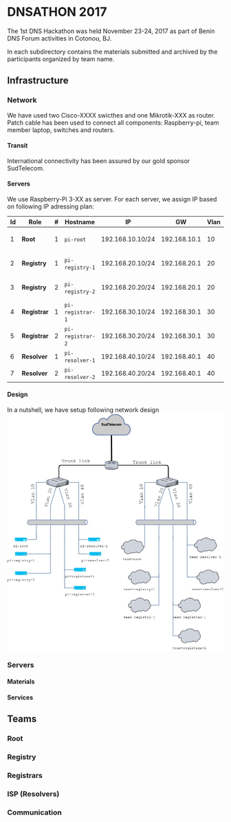 # DNSATHON 2017 #

The 1st DNS Hackathon was held November 23-24, 2017 as part of Benin DNS Forum activities in Cotonou, BJ. 

In each subdirectory contains the materials submitted and archived by the participants organized by team name.

## Infrastructure ##

### Network ###
We have used two Cisco-XXXX swicthes and one Mikrotik-XXX as router. Patch cable has been used to connect all components: Raspberry-pi, team member laptop, switches and routers. 

#### Transit ####
International connectivity has been assured by our gold sponsor SudTelecom.

#### Servers #####
We use Raspberry-Pi 3-XX as server. For each server, we assign IP based on following IP adressing plan:


| Id | Role | # | Hostname | IP | GW | Vlan | Resolvers |
| ----- | --- | ----- | --- | ---- | --- | -- | --- |
| 1 | **Root** | 1 | `pi-root` | 192.168.10.10/24 | 192.168.10.1 | 10 | 192.168.40.10 & 192.168.40.20 |
| 2 | **Registry** | 1 | `pi-registry-1` | 192.168.20.10/24 | 192.168.20.1 | 20 | 192.168.40.10 & 192.168.40.20 |
| 3 | **Registry** | 2 | `pi-registry-2` | 192.168.20.20/24 | 192.168.20.1 | 20 | 192.168.40.10 & 192.168.40.20 |
| 4 | **Registrar** | 1 | `pi-registrar-1` | 192.168.30.10/24 | 192.168.30.1 | 30 | 192.168.40.10 & 192.168.40.20 |
| 5 | **Registrar** | 2 | `pi-registrar-2` | 192.168.30.20/24 | 192.168.30.1 | 30 | 192.168.40.10 & 192.168.40.20 |
| 6 | **Resolver** | 1 | `pi-resolver-1` | 192.168.40.10/24 | 192.168.40.1 | 40 | 127.0.0.1 |
| 7 | **Resolver** | 2 | `pi-resolver-2` | 192.168.40.20/24 | 192.168.40.1 | 40 | 127.0.0.1 |


#### Design ####
In a nutshell, we have setup following network design
![Infrastructure Overview](https://raw.githubusercontent.com/AlfredArouna/DNSathon/master/2017/bdf_hackathon.jpg)



### Servers ###

#### Materials ####

#### Services ####


## Teams ##

### Root ####

### Registry ###

### Registrars ###

### ISP (Resolvers) ###

### Communication ###

